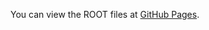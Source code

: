 You can view the ROOT files at [GitHub Pages](https://nscl-hira.github.io/E15190-Unified-Analysis-Framework/calibrations/).